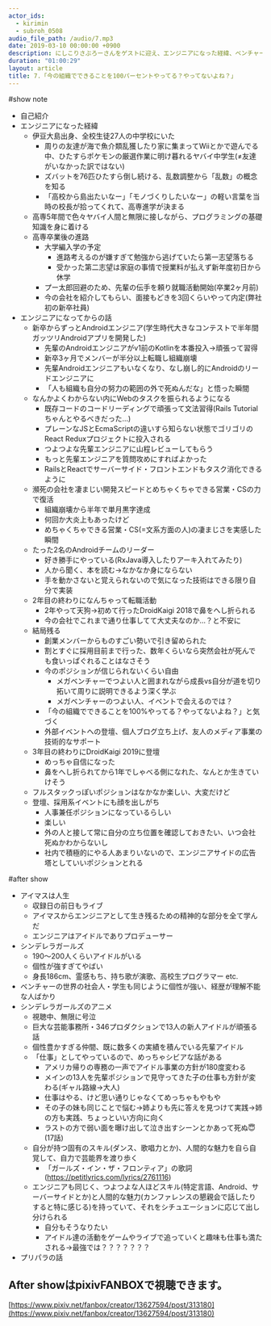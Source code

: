 ```yaml
---
actor_ids:
  - kirimin
  - subroh_0508
audio_file_path: /audio/7.mp3
date: 2019-03-10 00:00:00 +0900
description: にしこりさぶろーさんをゲストに迎え、エンジニアになった経緯、ベンチャー企業でのキャリアなどについて話しました。
duration: "01:00:29"
layout: article
title: 7.「今の組織でできることを100パーセントやってる？やってないよね？」
---
```


#show note

- 自己紹介
- エンジニアになった経緯
  - 伊豆大島出身、全校生徒27人の中学校にいた
    - 周りの友達が海で魚介類乱獲したり家に集まってWiiとかで遊んでる中、ひたすらポケモンの厳選作業に明け暮れるヤバイ中学生(≠友達がいなかった訳ではない)
    - ズバットを76匹ひたすら倒し続ける、乱数調整から「乱数」の概念を知る
    - 「高校から島出たいなー」「モノづくりしたいなー」の軽い言葉を当時の校長が拾ってくれて、高専進学が決まる
  - 高専5年間で色々ヤバイ人間と無限に接しながら、プログラミングの基礎知識を身に着ける
  - 高専卒業後の進路
    - 大学編入学の予定
      - 進路考えるのが嫌すぎて勉強から逃げていたら第一志望落ちる
      - 受かった第二志望は家庭の事情で授業料が払えず新年度初日から休学
    - プー太郎回避のため、先輩の伝手を頼り就職活動開始(卒業2ヶ月前)
    - 今の会社を紹介してもらい、面接もどきを3回くらいやって内定(弊社初の新卒社員)
- エンジニアになってからの話
  - 新卒からずっとAndroidエンジニア(学生時代大きなコンテストで半年間ガッツリAndroidアプリを開発した)
    - 先輩のAndroidエンジニアがv1前のKotlinを本番投入→頑張って習得
    - 新卒3ヶ月でメンバーが半分以上転職し組織崩壊
    - 先輩Androidエンジニアもいなくなり、なし崩し的にAndroidのリードエンジニアに
    - 「人も組織も自分の努力の範囲の外で死ぬんだな」と悟った瞬間
  - なんかよくわからない内にWebのタスクを振られるようになる
    - 既存コードのコードリーディングで頑張って文法習得(Rails Tutorialちゃんとやるべきだった…)
    - プレーンなJSとEcmaScriptの違いすら知らない状態でゴリゴリのReact Reduxプロジェクトに投入される
    - つよつよな先輩エンジニアに山程レビューしてもらう
    - もっと先輩エンジニアを質問攻めにすればよかった
    - RailsとReactでサーバーサイド・フロントエンドもタスク消化できるように
  - 瀕死の会社を凄まじい開発スピードとめちゃくちゃできる営業・CSの力で復活
    - 組織崩壊から半年で単月黒字達成
    - 何回か大炎上もあったけど
    - めちゃくちゃできる営業・CS(=文系方面の人)の凄まじさを実感した瞬間
  - たった2名のAndroidチームのリーダー
    - 好き勝手にやっている(RxJava導入したりアーキ入れてみたり)
    - 人から聞く、本を読む→なかなか身にならない
    - 手を動かさないと覚えられないので気になった技術はできる限り自分で実装
  - 2年目の終わりになんちゃって転職活動
    - 2年やって天狗→初めて行ったDroidKaigi 2018で鼻をへし折られる
    - 今の会社でこれまで通り仕事してて大丈夫なのか…？と不安に
  - 結局残る
    - 創業メンバーからものすごい勢いで引き留められた
    - 割とすぐに採用目前まで行った、数年くらいなら突然会社が死んでも食いっぱぐれることはなさそう
    - 今のポジションが信じられないくらい自由
      - メガベンチャーでつよい人と囲まれながら成長vs自分が道を切り拓いて周りに説明できるよう深く学ぶ
      - メガベンチャーのつよい人、イベントで会えるのでは？
    - 「今の組織でできることを100%やってる？やってないよね？」と気づく
    - 外部イベントへの登壇、個人ブログ立ち上げ、友人のメディア事業の技術的なサポート
  - 3年目の終わりにDroidKaigi 2019に登壇
    - めっちゃ自信になった
    - 鼻をへし折られてから1年でしゃべる側になれた、なんとか生きていけそう
  - フルスタックっぽいポジションはなかなか楽しい、大変だけど
  - 登壇、採用系イベントにも顔を出しがち
    - 人事兼任ポジションになっているらしい
    - 楽しい
    - 外の人と接して常に自分の立ち位置を確認しておきたい、いつ会社死ぬかわからないし
    - 社内で積極的にやる人あまりいないので、エンジニアサイドの広告塔としていいポジションとれる

#after show


- アイマスは人生
  - 収録日の前日もライブ
  - アイマスからエンジニアとして生き残るための精神的な部分を全て学んだ
  - エンジニアはアイドルでありプロデューサー
- シンデレラガールズ
  - 190〜200人くらいアイドルがいる
  - 個性が強すぎてやばい
  - 身長186cm、霊感もち、持ち歌が演歌、高校生プログラマー etc.
- ベンチャーの世界の社会人・学生も同じように個性が強い、経歴が理解不能な人ばかり
- シンデレラガールズのアニメ
  - 視聴中、無限に号泣
  - 巨大な芸能事務所・346プロダクションで13人の新人アイドルが頑張る話
  - 個性豊かすぎる仲間、既に数多くの実績を積んでいる先輩アイドル
  - 「仕事」としてやっているので、めっちゃシビアな話がある
    - アメリカ帰りの専務の一声でアイドル事業の方針が180度変わる
    - メインの13人を先輩ポジションで見守ってきた子の仕事も方針が変わる(ギャル路線→大人)
    - 仕事はやる、けど思い通りじゃなくてめっちゃもやもや
    - その子の妹も同じことで悩む→姉よりも先に答えを見つけて実践→姉の方も実践、ちょっといい方向に向く
    - ラストの方で弱い面を曝け出して泣き出すシーンとかあって死ぬ😇(17話)
  - 自分が持つ固有のスキル(ダンス、歌唱力とか)、人間的な魅力を自ら自覚して、自力で芸能界を渡り歩く
    - 「ガールズ・イン・ザ・フロンティア」の歌詞(https://petitlyrics.com/lyrics/2761116)
  - エンジニアも同じく、つよつよな人ほどスキル(特定言語、Android、サーバーサイドとか)と人間的な魅力(カンファレンスの懇親会で話したりすると特に感じる)を持っていて、それをシチュエーションに応じて出し分けられる
    - 自分もそうなりたい
    - アイドル達の活動をゲームやライブで追っていくと趣味も仕事も満たされる→最強では？？？？？？？
- プリパラの話


## After showはpixivFANBOXで視聴できます。

[https://www.pixiv.net/fanbox/creator/13627594/post/313180](https://www.pixiv.net/fanbox/creator/13627594/post/313180)